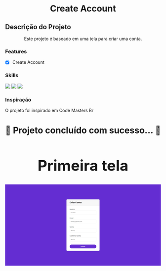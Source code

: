 <h1 align="center">Create Account</h1>


## Descrição do Projeto
<p align="center">Este projeto é baseado em uma tela para criar uma conta.</p>

### Features

- [x] Create Account


### Skills
<div>
<img src="https://img.shields.io/badge/HTML5-E34F26?style=for-the-badge&logo=html5&logoColor=white">
<img src="https://img.shields.io/badge/Sass-CC6699?style=for-the-badge&logo=sass&logoColor=white">
<img src="https://img.shields.io/badge/JavaScript-F7DF1E?style=for-the-badge&logo=javascript&logoColor=black">
</div>

### Inspiração
<p> O projeto foi inspirado em Code Masters Br</a></p>



<h1 align="center"> 
	 🚀 Projeto concluído com sucesso... 🚀
</h1>


<h1 align="center" style="font-size: 3rem";>Primeira tela</h1>
<img src="img/create-account.png">

